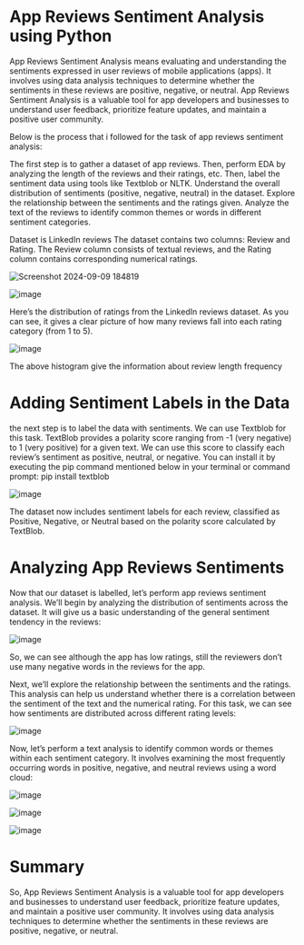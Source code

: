 # App Reviews Sentiment Analysis using Python
App Reviews Sentiment Analysis means evaluating and understanding the sentiments expressed in user reviews of mobile applications (apps).
It involves using data analysis techniques to determine whether the sentiments in these reviews are positive, negative, or neutral.
App Reviews Sentiment Analysis is a valuable tool for app developers and businesses to understand user feedback, prioritize feature updates, and maintain a positive user community.

Below is the process that i followed for the task of app reviews sentiment analysis:

The first step is to gather a dataset of app reviews.
Then, perform EDA by analyzing the length of the reviews and their ratings, etc.
Then, label the sentiment data using tools like Textblob or NLTK.
Understand the overall distribution of sentiments (positive, negative, neutral) in the dataset.
Explore the relationship between the sentiments and the ratings given.
Analyze the text of the reviews to identify common themes or words in different sentiment categories.

Dataset is LinkedIn reviews 
The dataset contains two columns: Review and Rating. The Review column consists of textual reviews, and the Rating column contains corresponding numerical ratings.

![Screenshot 2024-09-09 184819](https://github.com/user-attachments/assets/8879d335-0b80-41d5-8c9f-6ecbd9b1ea36)

![image](https://github.com/user-attachments/assets/39d6395c-d764-4f27-bdf4-0ad6b7118d54)

Here’s the distribution of ratings from the LinkedIn reviews dataset. As you can see, it gives a clear picture of how many reviews fall into each rating category (from 1 to 5).

![image](https://github.com/user-attachments/assets/b6ab0f30-85f5-4094-ac32-886fc7d22145)

The above histogram give the information about review length frequency

# Adding Sentiment Labels in the Data
the next step is to label the data with sentiments. We can use Textblob for this task. TextBlob provides a polarity score ranging from -1 (very negative) to 1 (very positive) for a given text. We can use this score to classify each review’s sentiment as positive, neutral, or negative. You can install it by executing the pip command mentioned below in your terminal or command prompt:  pip install textblob

![image](https://github.com/user-attachments/assets/4c581f77-4a23-4ad3-87fb-6b89b65dc5b3)

The dataset now includes sentiment labels for each review, classified as Positive, Negative, or Neutral based on the polarity score calculated by TextBlob.

# Analyzing App Reviews Sentiments
Now that our dataset is labelled, let’s perform app reviews sentiment analysis. We’ll begin by analyzing the distribution of sentiments across the dataset. It will give us a basic understanding of the general sentiment tendency in the reviews:

![image](https://github.com/user-attachments/assets/0e053d10-8913-43fd-9a41-4971fbcaebff)

So, we can see although the app has low ratings, still the reviewers don’t use many negative words in the reviews for the app.

Next, we’ll explore the relationship between the sentiments and the ratings. This analysis can help us understand whether there is a correlation between the sentiment of the text and the numerical rating. For this task, we can see how sentiments are distributed across different rating levels:

![image](https://github.com/user-attachments/assets/0bb4b7bd-e5bd-44c1-99c8-d3526ac213d3)

Now, let’s perform a text analysis to identify common words or themes within each sentiment category. It involves examining the most frequently occurring words in positive, negative, and neutral reviews using a word cloud:

![image](https://github.com/user-attachments/assets/d7d8494d-6072-4086-a83d-1b7acfd6433b)

![image](https://github.com/user-attachments/assets/1e91525b-2906-4057-b06c-dc0ffa3b041b)

![image](https://github.com/user-attachments/assets/9c72d0a2-1b50-4f55-a9fb-f48045fe0975)

# Summary
So, App Reviews Sentiment Analysis is a valuable tool for app developers and businesses to understand user feedback, prioritize feature updates, and maintain a positive user community. It involves using data analysis techniques to determine whether the sentiments in these reviews are positive, negative, or neutral.
